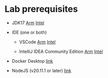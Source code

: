 # Lab prerequisites

- JDK17
    [Arm](https://download.oracle.com/java/17/archive/jdk-17.0.10_macos-aarch64_bin.dmg)
    [Intel](https://download.oracle.com/java/17/archive/jdk-17.0.10_macos-x64_bin.dmg)

- IDE (one or both)
    - VSCode
        [Arm](https://code.visualstudio.com/docs/?dv=darwinarm64)
        [Intel](https://code.visualstudio.com/docs/?dv=darwinx64)
        
    - IntelliJ IDEA Community Edition
        [Arm](https://download.jetbrains.com/idea/ideaIC-2023.3.4-aarch64.dmg)
        [Intel](https://download.jetbrains.com/idea/ideaIC-2023.3.4.dmg)



- Docker Desktop
    [link](https://www.docker.com/products/docker-desktop/)

- NodeJS (v20.11.1 or later)
    [link](https://nodejs.org/en/download)

